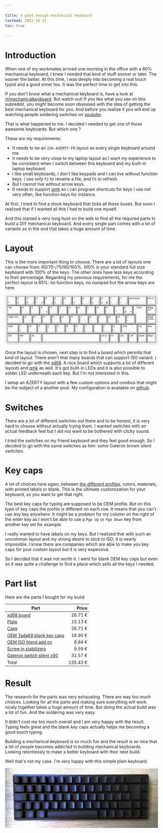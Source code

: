 ```yaml
---

title: A good enough mechanical keyboard
lastmod: 2022-10-31
toc: true

---
```


# Introduction

When one of my workmates arrived one morning in the office with a 60%
mechanical keyboard, I knew I needed that kind of stuff sooner or later. The
sooner the better. At this time, I was deeply into becoming a real touch typist
and a good vimer too. It was the perfect time to get into this.

If you don't know what a mechanical keyboard is, have a look at
[/r/mechanicalkeyboard](https://www.reddit.com/r/MechanicalKeyboards/). But
watch out! If you like what you see on this subreddit, you might become soon
obsessed with the idea of getting the best mechanical keyboard for you. And
before you realize it you will end up watching people soldering switches on
[youtube](https://www.youtube.com/watch?v=JpV-eJNrXjk).

That is what happened to me. I decided I needed to get one of those awesome
keyboards. But which one ?

These are my requirements:

- It needs to be an `ISO-AZERTY-FR` layout as every single keyboard around me.
- It needs to be very close to my laptop layout as I want my experience to be
  consistent when I switch between this keyboard and my built-in laptop
  keyboard.
- I like small keyboards, I don't like keypads and I can live without function
  keys. I use only `F2` to rename a file, and `F5` to refresh.
- But I cannot live without arrow keys.
- It needs to support [qmk] so I can program shortcuts for keys I use not very
  often, like function keys for instance.

At first, I tried to find a stock keyboard that ticks all these boxes. But
soon I realized that if I wanted all this I had to build one myself.

And this started a very long hunt on the web to find all the required parts to
build a DIY mechanical keyboard. And every single part comes with a lot of
variants so in the end that takes a huge amount of time.

# Layout

This is the more important thing to choose. There are a lot of layouts one can
choose from: 60/70-/75/90/100%. 100% is your standard full size keyboard with
100% of the keys. The other ones have less keys according to their percentage.
Regarding my previous requirements, for me the perfect layout is 65%: no
function keys, no numpad but the arrow keys are here.

![](/images/KB_layout.png)

Once the layout is chosen, next step is to find a board which permits that kind
of layout. There aren't that many boards that can support ISO variant. I
decided to go with the
[xd68](https://www.aliexpress.com/item/33001070473.html). A nice board which
supports a lot of different layouts and [qmk] as well. It's got built-in LEDs
and it is also possible to solder LED underneath each key. But I'm not
interested in this.

I setup an AZERTY layout with a few custom options and combos that might be the
subject of a another post. My configuration is available on
[github](https://github.com/jecaro/qmk_firmware/tree/jecaro_iso_azerty/keyboards/xd68/keymaps/jecaro_iso_azerty).

# Switches

There are a lot of different switches out there and to be honest, it is very
hard to choose without actually trying them. I wanted switches with an actual
feedback feel but I did not want to be bothered with clicky sound.

I tried the switches on my friend keyboard and they feel good enough. So I
decided to go with the same switches as him: some Gateron brown silent
switches.

# Key caps

A lot of choices here again, between [the different
profiles](https://www.keycaps.info/), colors, materials, with printed labels or
blank. This is the ultimate customization for your keyboard, so you want to get
that right.

The best key caps for typing are supposed to be OEM profile. But on this type
of key caps the profile is different on each row. It means that you can't use
any key anywhere. It might be a problem for my column on the right of the enter
key as I won't be able to use a `Pge Up` or `Pge Down` key from another key set
for example.

I really wanted to have labels on my keys. But I realized that with such an
uncommon layout and my strong desire to stick to ISO, it is nearly impossible.
I know there are companies which are able to make you key caps for your custom
layout but it is very expensive.

So I decided that it was not worth it. I went for blank OEM key caps but even
so it was quite a challenge to find a place which sells all the keys I needed.

# Part list

Here are the parts I bought for my build:

| Part | Price |
| - | -:|
| [xd68 board](https://www.aliexpress.com/item/33001070473.html) | 26.71 € |
| [Plate](https://www.aliexpress.com/item/33026284972.html) | 15.13 € |
| [Case](https://www.aliexpress.com/item/32999556031.html) | 26.71 € |
| [OEM Tada68 blank key caps](https://www.aliexpress.com/item/32879781299.html) | 18.90 € |
| [OEM ISO bland add on](https://www.aliexpress.com/item/32879781299.html) | 6.64 € |
| [Screw in stabilizers](https://www.aliexpress.com/item/4000217619434.html) | 9.59 € |
| [Gateron switch silent x90](https://www.aliexpress.com/item/32836368723.html) | 31.57 € |
| Total | 135.43 € |

# Result

The research for the parts was very exhausting. There are way too much choices.
Looking for all the parts and making sure everything will work nicely together
takes a huge amount of time. But doing the actual build was a lot of fun. And
the soldering was very easy.

It didn't cost me too much overall and I am very happy with the result. Typing
feels great and the blank key caps actually helps me becoming a good touch
typing.

Building a mechanical keyboard is so much fun and the result is so nice that a
lot of people becomes addicted in building mechanical keyboards. Looking
relentlessly to make a better keyboard with their next build.

Well that's not my case. I'm very happy with this simple plain keyboard.

![](/images/KB_final.png)

[qmk]: https://github.com/qmk/qmk_firmware
